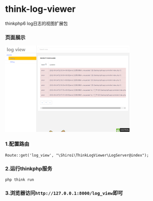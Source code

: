 # think-log-viewer
thinkphp6 log日志的视图扩展包

### 页面展示
<img src="https://raw.githubusercontent.com/hcr707305003/think-log-viewer/main/src/view/image/show.png" width="80%">

### 1.配置路由
~~~
Route::get('log_view', "\Shiroi\ThinkLogViewer\LogServer@index");
~~~

### 2.运行thinkphp服务
~~~ 
php think run
~~~

### 3.浏览器访问`http://127.0.0.1:8000/log_view`即可
